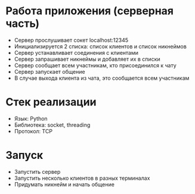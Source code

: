 # Работа приложения (серверная часть)

- Сервер прослушивает сокет localhost:12345
- Инициализируется 2 списка: список клиентов и список никнеймов
- Сервер устанавливает соединения с клиентами
- Сервер запрашивает никнеймы и добавляет их в списки
- Сервер сообщает всем участникам, кто присоединился к чату
- Сервер запускает общение
- В случае выхода клиента из чата, это сообщается всем участникам

# Стек реализации

- Язык: Python
- Библиотека: socket, threading
- Протокол: TCP

# Запуск
- Запустить сервер
- Запустить несколько клиентов в разных терминалах
- Придумать никнейм и начать общение